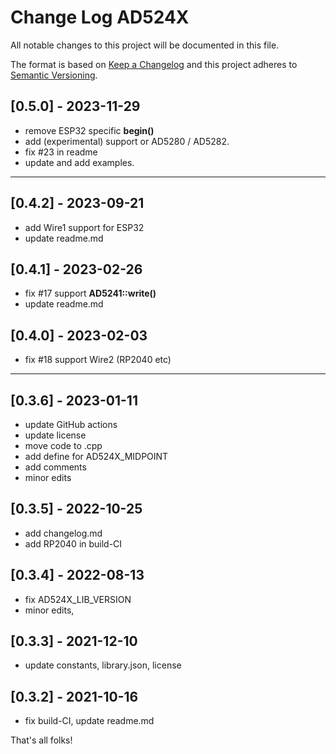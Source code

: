 # Change Log AD524X

All notable changes to this project will be documented in this file.

The format is based on [Keep a Changelog](http://keepachangelog.com/)
and this project adheres to [Semantic Versioning](http://semver.org/).


## [0.5.0] - 2023-11-29
- remove ESP32 specific **begin()**
- add (experimental) support or AD5280 / AD5282.
- fix #23 in readme
- update and add examples.

----

## [0.4.2] - 2023-09-21
- add Wire1 support for ESP32
- update readme.md

## [0.4.1] - 2023-02-26
- fix #17 support **AD5241::write()**
- update readme.md

## [0.4.0] - 2023-02-03
- fix #18 support Wire2 (RP2040 etc)

----

## [0.3.6] - 2023-01-11
- update GitHub actions
- update license
- move code to .cpp
- add define for AD524X_MIDPOINT
- add comments
- minor edits


## [0.3.5] - 2022-10-25
- add changelog.md
- add RP2040 in build-CI

## [0.3.4] - 2022-08-13
- fix AD524X_LIB_VERSION
- minor edits,

## [0.3.3] - 2021-12-10
- update constants, library.json, license

## [0.3.2] - 2021-10-16
- fix build-CI, update readme.md


That's all folks!

